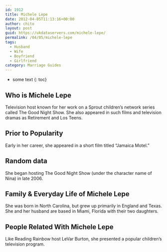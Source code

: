 ```yaml
---
id: 1912
title: Michele Lepe
date: 2012-04-05T11:13:16+00:00
author: chito
layout: post
guid: https://ukdataservers.com/michele-lepe/
permalink: /04/05/michele-lepe
tags:
  - Husband
  - Wife
  - Boyfriend
  - Girlfriend
category: Marriage Guides
---
```


* some text
{: toc}
          
          
## Who is  Michele Lepe
                  
                  
                  
Television host known for her work on a Sprout children&#8217;s network series called The Good Night Show. She also appeared in such films and television dramas as Retirement and Los Teens. 
                  
                
                
                
## Prior to Popularity 
                  
                  
                  
Early in her career, she appeared in a short film titled &#8220;Jamaica Motel.&#8221;
                  
                
                
                
## Random data 
                  
                  
                  
She began hosting The Good Night Show (under the character name of Nina) in late 2006.
                  
                
                
                
## Family & Everyday Life of Michele Lepe
                  
                  
                  
She was born in North Carolina, but grew up primarily in England and Texas. She and her husband are based in Miami, Florida with their two daughters.
                  
                
                
                
## People Related With  Michele Lepe
                  
                  
                  
Like Reading Rainbow host LeVar Burton, she presented a popular children&#8217;s television program.
                  
                
              
            
          
          
          
    
    
  
